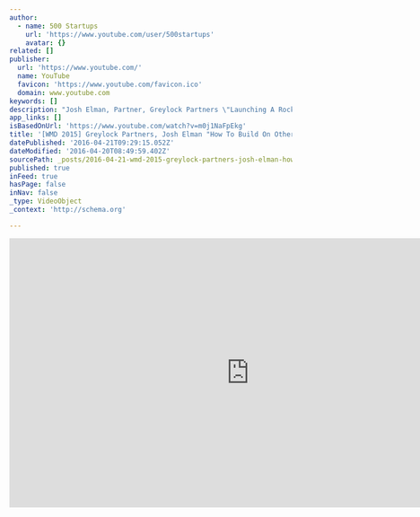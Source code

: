 ```yaml
---
author:
  - name: 500 Startups
    url: 'https://www.youtube.com/user/500startups'
    avatar: {}
related: []
publisher:
  url: 'https://www.youtube.com/'
  name: YouTube
  favicon: 'https://www.youtube.com/favicon.ico'
  domain: www.youtube.com
keywords: []
description: "Josh Elman, Partner, Greylock Partners \"Launching A Rocket Off Someone Else's Back: How To Build On Other Platforms\" See Josh's deck at: http://www.slideshare.net/500startups/04-josh-elman-final?qid=31edf549-6014-4639-8f9b-a98ddb431ff8&v=default&b=&from_search=2 -~-~~-~~~-~~-~- Please watch: \"Growing with Pinterest - Pinterest Marketing for Startups\" ➨ https://www.youtube.com/watch?v=spjaZRokMVo -~-~~-~~~-~~-~-"
app_links: []
isBasedOnUrl: 'https://www.youtube.com/watch?v=m0j1NaFpEkg'
title: '[WMD 2015] Greylock Partners, Josh Elman "How To Build On Other Platforms"'
datePublished: '2016-04-21T09:29:15.052Z'
dateModified: '2016-04-20T08:49:59.402Z'
sourcePath: _posts/2016-04-21-wmd-2015-greylock-partners-josh-elman-how-to-build-on-ot.md
published: true
inFeed: true
hasPage: false
inNav: false
_type: VideoObject
_context: 'http://schema.org'

---
```

<iframe src="https://cdn.embedly.com/widgets/media.html?src=https%3A%2F%2Fwww.youtube.com%2Fembed%2Fm0j1NaFpEkg%3Ffeature%3Doembed&amp;url=https%3A%2F%2Fwww.youtube.com%2Fwatch%3Fv%3Dm0j1NaFpEkg&amp;image=https%3A%2F%2Fi.ytimg.com%2Fvi%2Fm0j1NaFpEkg%2Fhqdefault.jpg&amp;key=b7d04c9b404c499eba89ee7072e1c4f7&amp;type=text%2Fhtml&amp;schema=youtube" width="854" height="480" scrolling="no" frameborder="0" allowfullscreen="" style=""></iframe>